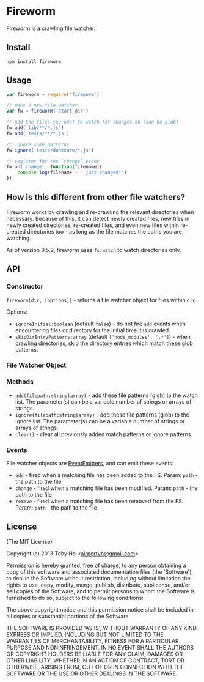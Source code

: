Fireworm
========

Fireworm is a crawling file watcher.

## Install

    npm install fireworm

## Usage

``` js
var fireworm = require('fireworm')

// make a new file watcher
var fw = fireworm('start_dir')

// Add the files you want to watch for changes on (can be glob)
fw.add('lib/**/*.js')
fw.add('tests/**/*.js')

// ignore some patterns
fw.ignore('tests/dontcare/*.js')

// register for the `change` event
fw.on('change', function(filename){
    console.log(filename + ' just changed!')
})
```

## How is this different from other file watchers?

Fireworm works by crawling and re-crawling the relevant directories when necessary. Because of this, it can detect newly created files, new files in newly created directories, re-created files, and even new files within re-created directories too - as long as the file matches the paths you are watching.

As of version 0.5.2, fireworm uses `fs.watch` to watch directories only.

## API

### Constructor

`fireworm(dir, [options])` - returns a file watcher object for files within `dir`.

Options:

* `ignoreInitial:boolean` (default `false`) - do not fire `add` events when encountering files or directory for the initial time it is crawled.
* `skipDirEntryPatterns:array` (default `['node_modules', '.*']`) - when crawling directories, skip the directory entries which match these glob patterns.

### File Watcher Object

### Methods

* `add(filepath:string|array)` - add these file patterns (glob) to the watch list. The parameter(s) can be a variable number of strings or arrays of strings.
* `ignore(filepath:string|array)` - add these file patterns (glob) to the ignore list. The parameter(s) can be a variable number of strings or arrays of strings.
* `clear()` - clear all previously added match patterns or ignore patterns.

### Events

File watcher objects are [EventEmitters](http://nodejs.org/api/events.html#events_class_events_eventemitter), and can emit these events:

* `add` - fired when a matching file has been added to the FS. Param: `path` - the path to the file
* `change` - fired when a matching file has been modified. Param: `path` - the path to the file
* `remove` - fired when a matching file has been removed from the FS. Param: `path` - the path to the file

## License

(The MIT License)

Copyright (c) 2013 Toby Ho &lt;airportyh@gmail.com&gt;

Permission is hereby granted, free of charge, to any person obtaining a copy of this software and associated documentation files (the 'Software'), to deal in the Software without restriction, including without limitation the rights to use, copy, modify, merge, publish, distribute, sublicense, and/or sell copies of the Software, and to permit persons to whom the Software is furnished to do so, subject to the following conditions:

The above copyright notice and this permission notice shall be included in all copies or substantial portions of the Software.

THE SOFTWARE IS PROVIDED 'AS IS', WITHOUT WARRANTY OF ANY KIND, EXPRESS OR IMPLIED, INCLUDING BUT NOT LIMITED TO THE WARRANTIES OF MERCHANTABILITY, FITNESS FOR A PARTICULAR PURPOSE AND NONINFRINGEMENT. IN NO EVENT SHALL THE AUTHORS OR COPYRIGHT HOLDERS BE LIABLE FOR ANY CLAIM, DAMAGES OR OTHER LIABILITY, WHETHER IN AN ACTION OF CONTRACT, TORT OR OTHERWISE, ARISING FROM, OUT OF OR IN CONNECTION WITH THE SOFTWARE OR THE USE OR OTHER DEALINGS IN THE SOFTWARE.
